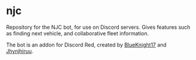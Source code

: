# njc
Repository for the NJC bot, for use on Discord servers. Gives features such as finding next vehicle, and collaborative fleet information.

The bot is an addon for Discord Red, created by [BlueKnight17](https://github.com/markthree/) and [Jhynjhiruu](https://github.com/Jhynjhiruu/).
